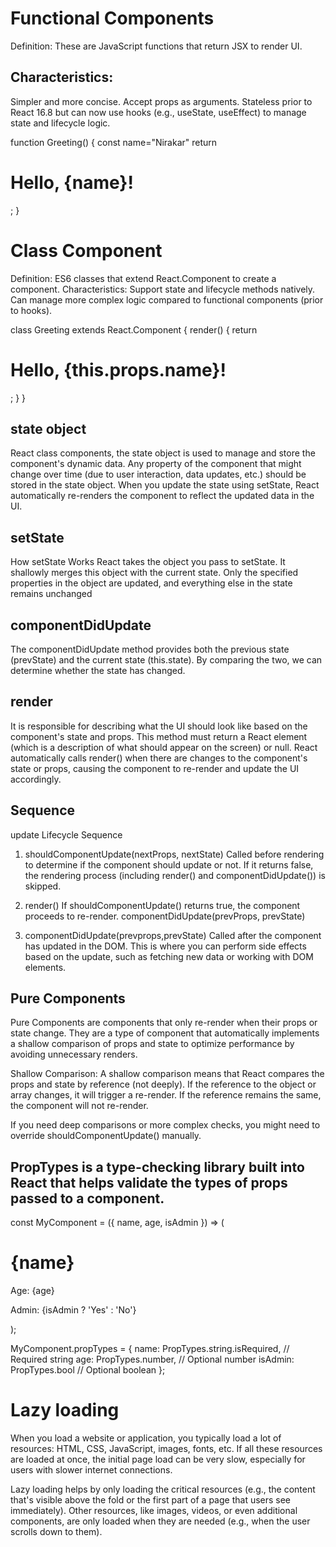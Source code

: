 # Functional Components
Definition: These are JavaScript functions that return JSX to render UI.

## Characteristics:
Simpler and more concise.
Accept props as arguments.
Stateless prior to React 16.8 but can now use hooks (e.g., useState, useEffect) to manage state and lifecycle logic.

<!-- Code -->
function Greeting() {
  const name="Nirakar"
  return <h1>Hello, {name}!</h1>;
}

# Class Component
Definition: ES6 classes that extend React.Component to create a component.
Characteristics:
Support state and lifecycle methods natively.
Can manage more complex logic compared to functional components (prior to hooks).

class Greeting extends React.Component {
  render() {
    return <h1>Hello, {this.props.name}!</h1>;
  }
}

## state object
 React class components, the state object is used to manage and store the component's dynamic data. Any property of the component that might change over time (due to user interaction, data updates, etc.) should be stored in the state object.
 When you update the state using setState, React automatically re-renders the component to reflect the updated data in the UI.

## setState
How setState Works
React takes the object you pass to setState.
It shallowly merges this object with the current state.
Only the specified properties in the object are updated, and everything else in the state remains unchanged

## componentDidUpdate
The componentDidUpdate method provides both the previous state (prevState) and the current state (this.state). By comparing the two, we can determine whether the state has changed.

## render
It is responsible for describing what the UI should look like based on the component's state and props. This method must return a React element (which is a description of what should appear on the screen) or null. React automatically calls render() when there are changes to the component's state or props, causing the component to re-render and update the UI accordingly.


## Sequence
update Lifecycle Sequence

1) shouldComponentUpdate(nextProps, nextState)
Called before rendering to determine if the component should update or not.
If it returns false, the rendering process (including render() and componentDidUpdate()) is skipped.

2) render()
If shouldComponentUpdate() returns true, the component proceeds to re-render.
componentDidUpdate(prevProps, prevState)

3) componentDidUpdate(prevprops,prevState)
Called after the component has updated in the DOM. This is where you can perform side effects based on the update, such as fetching new data or working with DOM elements.

## Pure Components
Pure Components are components that only re-render when their props or state change. They are a type of component that automatically implements a shallow comparison of props and state to optimize performance by avoiding unnecessary renders.

Shallow Comparison:
A shallow comparison means that React compares the props and state by reference (not deeply). If the reference to the object or array changes, it will trigger a re-render. If the reference remains the same, the component will not re-render.

If you need deep comparisons or more complex checks, you might need to override shouldComponentUpdate() manually.

## PropTypes is a type-checking library built into React that helps validate the types of props passed to a component.

const MyComponent = ({ name, age, isAdmin }) => (
  <div>
    <h1>{name}</h1>
    <p>Age: {age}</p>
    <p>Admin: {isAdmin ? 'Yes' : 'No'}</p>
  </div>
);

MyComponent.propTypes = {
  name: PropTypes.string.isRequired, // Required string
  age: PropTypes.number,             // Optional number
  isAdmin: PropTypes.bool            // Optional boolean
};


<!-- If the prop values passed to a React component mismatch the declared PropTypes, React will display a warning in the developer console. However, the application will not crash or throw an error—PropTypes is only used during development for validation and debugging. -->

# Lazy loading
When you load a website or application, you typically load a lot of resources: HTML, CSS, JavaScript, images, fonts, etc. If all these resources are loaded at once, the initial page load can be very slow, especially for users with slower internet connections.

Lazy loading helps by only loading the critical resources (e.g., the content that's visible above the fold or the first part of a page that users see immediately). Other resources, like images, videos, or even additional components, are only loaded when they are needed (e.g., when the user scrolls down to them).